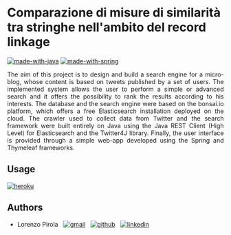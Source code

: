 # Comparazione di misure di similarità tra stringhe nell'ambito del record linkage 
[![made-with-java](https://img.shields.io/badge/MADE%20WITH-Java-ED8B00?style=for-the-badge&logo=java&logoColor=white)](https://www.java.com)
[![made-with-spring](https://img.shields.io/badge/MADE%20WITH-Spring-6DB33F?style=for-the-badge&logo=spring&logoColor=white)](https://spring.io)



<div align="justify">
The aim of this project is to design and build a search engine for a micro-blog, whose content is based on tweets published by a set of users. The implemented 
system allows the user to perform a simple or advanced search and it offers the possibility to rank the results according to his interests. The database and the 
search engine were based on the bonsai.io platform, which offers a free Elasticsearch installation deployed on the cloud. The crawler used to collect data from 
Twitter and the search framework were built entirely on Java using the Java REST Client (High Level) for Elasticsearch and the Twitter4J library. Finally, the 
user interface is provided through a simple web-app developed using the Spring and Thymeleaf frameworks. 

</div>

## Usage
[![heroku](https://img.shields.io/badge/OPEN%20APP-Heroku-430098?style=for-the-badge&logo=heroku&logoColor=white)](https://information-retrieval-search.herokuapp.com)



## Authors
* Lorenzo Pirola &nbsp;
[![gmail](https://img.shields.io/badge/Gmail-D14836?style=flat-square&logo=gmail&logoColor=white)](mailto:l.pirola13@campus.unimib.it) &nbsp;
[![github](https://img.shields.io/badge/GitHub-100000?style=flat-square&logo=github&logoColor=white)](https://github.com/lpirola13) &nbsp;
[![linkedin](https://img.shields.io/badge/LinkedIn-0077B5?style=flat-square&logo=linkedin&logoColor=white)](https://www.linkedin.com/in/lorenzo-pirola-230275197/)
